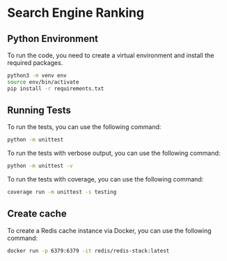 # Search Engine Ranking

## Python Environment
To run the code, you need to create a virtual environment and install the required packages. 
```bash
python3 -m venv env
source env/bin/activate
pip install -r requirements.txt
```

## Running Tests
To run the tests, you can use the following command:
```bash
python -m unittest
```
To run the tests with verbose output, you can use the following command:
```bash
python -m unittest -v
```
To run the tests with coverage, you can use the following command:
```bash
coverage run -m unittest -s testing
```

## Create cache
To create a Redis cache instance via Docker, you can use the following command:
```bash
docker run -p 6379:6379 -it redis/redis-stack:latest
```
